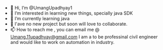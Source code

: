 - 👋 Hi, I’m @UmangUpadhyay1
- 👀 I’m interested in learning new things, specially java SDK 
- 🌱 I’m currently learning java
- 💞️ I'ave no new project but soon will love to collaborate.
- 📫 How to reach me , you can email me @ Umang.11upadhyay@gmail.com
I am a to be  professinal civil engineer and would like to work on automation in industry. 

<!---
UmangUpadhyay1/UmangUpadhyay1 is a ✨ special ✨ repository because its `README.md` (this file) appears on your GitHub profile.
You can click the Preview link to take a look at your changes.
--->
